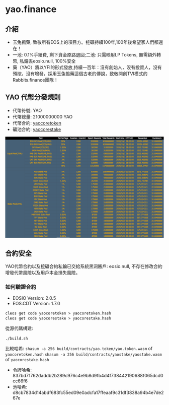 # yao.finance

## 介紹
- 玉兔搗藥, 致敬所有EOS上的項目方。挖礦持續100年,100年後希望家人們都還在！
- 一池: 0.1%手續費, 剩下資金原路退回;二池: 只需映射LP Tokens, 無需額外轉幣, 私鑰丟eosio.null, 100%安全
- 藥（YAO）將以YFI的形式發放,持續一百年：沒有創始人，沒有投資人，沒有預挖，沒有增發，採用玉兔搗藥這個古老的傳說，致敬開創TVI模式的Rabbits.finance團隊！ 

## YAO 代幣分發規則

- 代幣符號: YAO
- 代幣總量: 21000000000 YAO
- 代幣合約: [yaocoretoken](https://bloks.io/account/yaocoretoken)
- 礦池合約: [yaocorestake](https://bloks.io/account/yaocorestake)

![Pool](./plan.png)

## 合約安全
YAO代幣合約以及挖礦合約私鑰已交給系統黑洞賬戶: eosio.null, 不存在修改合約增發代幣風險以及用戶本金損失風險。

### 如何驗證合約

- EOSIO Version: 2.0.5
- EOS.CDT Version: 1.7.0

```
cleos get code yaocoretoken > yaocoretoken.hash
cleos get code yaocorestake > yaocorestake.hash
```

從源代碼構建:
```
./build.sh
```

比較哈希:
`shasum -a 256 build/contracts/yao.token/yao.token.wasm` of `yaocoretoken.hash`
`shasum -a 256 build/contracts/yaostake/yaostake.wasm` of `yaocorestake.hash`

- 令牌哈希: 837bd71762daddb2b289c976c4e9b8d9fb4d4f738442190688f065dcd0cc66f6
- 池哈希: d8cb7834d14abdf683fc55ed09e0adcfa17ffeaaf9c31df3838a94b4e7de267e
